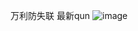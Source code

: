 
万利防失联
最新qun
![image](https://github.com/user-attachments/assets/1c2fada7-49df-4803-9411-a77384499a85)
